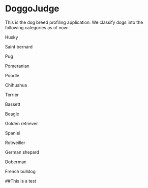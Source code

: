 # DoggoJudge
This is the dog breed profiling application. We classify dogs into the following categories as of now:

Husky

Saint bernard

Pug

Pomeranian

Poodle

Chihuahua

Terrier

Bassett

Beagle

Golden retriever

Spaniel

Rotweiller

German shepard

Doberman

French bulldog

##This is a test
